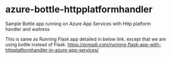 # azure-bottle-httpplatformhandler
Sample Bottle app running on Azure App Services with Http platform handler and waitress

This is same as Running Flask app detailed in below link. except that we are using bottle instead of Flask.
https://prmadi.com/running-flask-app-with-httpplatformhandler-in-azure-app-services/

